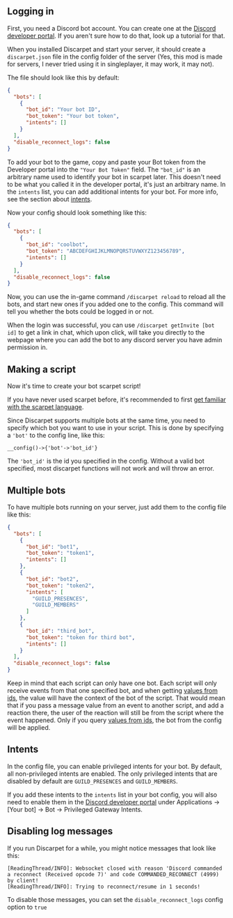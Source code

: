 ## Logging in

First, you need a Discord bot account.
You can create one at the [Discord developer portal](https://discord.com/developers/applications).
If you aren't sure how to do that, look up a tutorial for that.

When you installed Discarpet and start your server, it should create a `discarpet.json` file in the config folder of the server
(Yes, this mod is made for servers, I never tried using it in singleplayer, it may work, it may not).

The file should look like this by default:

```json title="discarpet.json"
{
  "bots": [
    {
      "bot_id": "Your bot ID",
      "bot_token": "Your bot token",
      "intents": []
    }
  ],
  "disable_reconnect_logs": false
}
```

To add your bot to the game, copy and paste your Bot token from the Developer portal into the `"Your Bot Token"` field.
The `"bot_id"` is an arbitrary name used to identify your bot in scarpet later.
This doesn't need to be what you called it in the developer portal,
it's just an arbitrary name.
In the `intents` list, you can add additional intents for your bot.
For more info, see the section about [intents](#intents).

Now your config should look something like this:

```json title="discarpet.json"
{
  "bots": [
    {
      "bot_id": "coolbot",
      "bot_token": "ABCDEFGHIJKLMNOPQRSTUVWXYZ123456789",
      "intents": []
    }
  ],
  "disable_reconnect_logs": false
}
```

Now, you can use the in-game command `/discarpet reload` to reload all the bots, and start new ones if you added one to the config.
This command will tell you whether the bots could be logged in or not.

When the login was successful, you can use `/discarpet getInvite [bot id]` to get a link in chat, which upon click,
will take you directly to the webpage where you can add the bot to any discord server you have admin permission in.

## Making a script

Now it's time to create your bot scarpet script!

If you have never used scarpet before,
it's recommended to first [get familiar with the scarpet language](https://github.com/gnembon/fabric-carpet/wiki/Scarpet).

Since Discarpet supports multiple bots at the same time, you need to specify which bot you want to use in your script.
This is done by specifying a `'bot'` to the config line, like this:

```sc title="my_script.sc"
__config()->{'bot'->'bot_id'}
```

The `'bot_id'` is the id you specified in the config.
Without a valid bot specified, most discarpet functions will not work and will throw an error.

## Multiple bots

To have multiple bots running on your server, just add them to the config file like this:

```json title="discarpet.json"
{
  "bots": [
    {
      "bot_id": "bot1",
      "bot_token": "token1",
      "intents": []
    },
    {
      "bot_id": "bot2",
      "bot_token": "token2",
      "intents": [
        "GUILD_PRESENCES",
        "GUILD_MEMBERS"
      ]
    },
    {
      "bot_id": "third_bot",
      "bot_token": "token for third bot",
      "intents": []
    }
  ],
  "disable_reconnect_logs": false
}
```

Keep in mind that each script can only have one bot.
Each script will only receive events from that one specified bot,
and when getting [values from ids](/functions/value-from-id.md),
the value will have the context of the bot of the script. That would mean that if you pass a message value from an event to another script,
and add a reaction there, the user of the reaction will still be from the script where the event happened.
Only if you query [values from ids](/functions/value-from-id.md),
the bot from the config will be applied.

## Intents

In the config file, you can enable privileged intents for your bot.
By default, all non-privileged intents are enabled.
The only privileged intents that are disabled by default are `GUILD_PRESENCES` and `GUILD_MEMBERS`.

If you add these intents to the `intents` list in your bot config,
you will also need to enable them in the [Discord developer portal](https://discord.com/developers/applications)
under Applications -> [Your bot] -> Bot -> Privileged Gateway Intents.


## Disabling log messages

If you run Discarpet for a while, you might notice messages that look like this:

```
[ReadingThread/INFO]: Websocket closed with reason 'Discord commanded a reconnect (Received opcode 7)' and code COMMANDED_RECONNECT (4999) by client!
[ReadingThread/INFO]: Trying to reconnect/resume in 1 seconds!
```

To disable those messages, you can set the `disable_reconnect_logs` config option to `true`